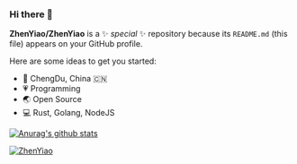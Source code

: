 ### Hi there 👋


**ZhenYiao/ZhenYiao** is a ✨ _special_ ✨ repository because its `README.md` (this file) appears on your GitHub profile.

Here are some ideas to get you started:
<!--
- 🔭 I’m currently working on ...
- 🌱 I’m currently learning ...
- 👯 I’m looking to collaborate on ...
- 🤔 I’m looking for help with ...
- 💬 Ask me about ...
- 📫 How to reach me: ...
- 😄 Pronouns: ...
- ⚡ Fun fact: ...
-->

<!--
<img align="right" src="https://github-readme-stats.vercel.app/api?username=lazhenyi&show_icons=true" alt="lazhenyi' github stats" />
-->


- 👨 ChengDu, China 🇨🇳
- 💗 Programming
- 🌏 Open Source
- 💻 Rust, Golang, NodeJS

[![Anurag's github stats](https://github-readme-stats.vercel.app/api?username=lazhenyi)](https://github.com/lazhenyi)


<picture>
  <source media="(prefers-color-scheme: dark)" srcset="https://raw.githubusercontent.com/ZhenYiao/lazhenyi/output/github-contribution-grid-snake-dark.svg">
  <source media="(prefers-color-scheme: light)" srcset="https://raw.githubusercontent.com/ZhenYiao/lazhenyi/output/github-contribution-grid-snake.svg">
<!--   <img alt="github contribution grid snake animation" src="https://raw.githubusercontent.com/lazhenyi/lazhenyi/output/github-contribution-grid-snake.svg"> -->
</picture>

[![ZhenYiao](https://github-profile-trophy.vercel.app/?username=lazhenyi&column=7&margin-w=10&no-bg=true)](https://github.com/lazhenyi/lazhenyi)
